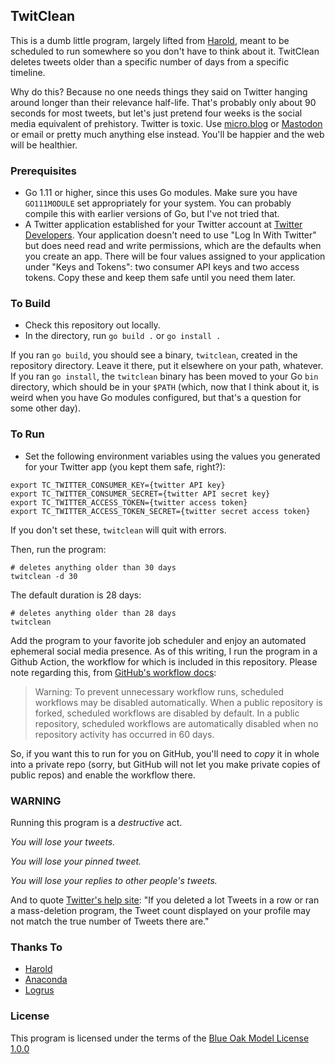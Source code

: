 ## TwitClean

This is a dumb little program, largely lifted from [Harold](https://github.com/adamdrake/harold), meant to be scheduled to run somewhere so you don't have to think about it. TwitClean deletes tweets older than a specific number of days from a specific timeline.

Why do this? Because no one needs things they said on Twitter hanging around longer than their relevance half-life. That's probably only about 90 seconds for most tweets, but let's just pretend four weeks is the social media equivalent of prehistory. Twitter is toxic. Use [micro.blog](https://micro.blog) or [Mastodon](https://joinmastodon.org) or email or pretty much anything else instead. You'll be happier and the web will be healthier.

### Prerequisites

- Go 1.11 or higher, since this uses Go modules. Make sure you have `GO111MODULE` set appropriately for your system. You can probably compile this  with earlier versions of Go, but I've not tried that.
- A Twitter application established for your Twitter account at [Twitter Developers](https://developer.twitter.com/). Your application doesn't need to use "Log In With Twitter" but does need read and write permissions, which are the defaults when you create an app. There will be four values assigned to your application under "Keys and Tokens": two consumer API keys and two access tokens. Copy these and keep them safe until you need them later.

### To Build

- Check this repository out locally.
- In the directory, run `go build .` or `go install .`

If you ran `go build`, you should see a binary, `twitclean`, created in the repository directory. Leave it there, put it elsewhere on your path, whatever. If you ran `go install`, the `twitclean` binary has been moved to your Go `bin` directory, which should be in your `$PATH` (which, now that I think about it, is weird when you have Go modules configured, but that's a question for some other day).

### To Run

- Set the following environment variables using the values you generated for  your Twitter app (you kept them safe, right?):

```shell
export TC_TWITTER_CONSUMER_KEY={twitter API key}
export TC_TWITTER_CONSUMER_SECRET={twitter API secret key}
export TC_TWITTER_ACCESS_TOKEN={twitter access token}
export TC_TWITTER_ACCESS_TOKEN_SECRET={twitter secret access token}
```

If you don't set these, `twitclean` will quit with errors.

Then, run the program:

```shell
# deletes anything older than 30 days
twitclean -d 30 
```

The default duration is 28 days:

```shell
# deletes anything older than 28 days
twitclean 
```

Add the program to your favorite job scheduler and enjoy an automated ephemeral social media presence. As of this writing, I run the program in a Github Action, the workflow for which is included in this repository. Please note regarding this, from [GitHub's workflow docs](https://docs.github.com/en/actions/managing-workflow-runs/disabling-and-enabling-a-workflow):

> Warning: To prevent unnecessary workflow runs, scheduled workflows may be disabled automatically. When a public repository is forked, scheduled workflows are disabled by default. In a public repository, scheduled workflows are automatically disabled when no repository activity has occurred in 60 days.

So, if you want this to run for you on GitHub, you'll need to *copy* it in whole into a private repo (sorry, but GitHub will not let you make private copies of public repos) and enable the workflow there.

### WARNING

Running this program is a *destructive* act. 

*You will lose your tweets.*

*You will lose your pinned tweet.*

*You will lose your replies to other people's tweets.*

And to quote [Twitter's help site](https://help.twitter.com/en/using-twitter/missing-tweets): "If you deleted a lot Tweets in a row or ran a mass-deletion program, the Tweet count displayed on your profile may not match the true number of Tweets there are."

### Thanks To

- [Harold](https://github.com/adamdrake/harold)
- [Anaconda](https://github.com/ChimeraCoder/anaconda)
- [Logrus](https://github.com/sirupsen/logrus)

### License

This program is licensed under the terms of the [Blue Oak Model License 1.0.0](https://blueoakcouncil.org/license/1.0.0)
